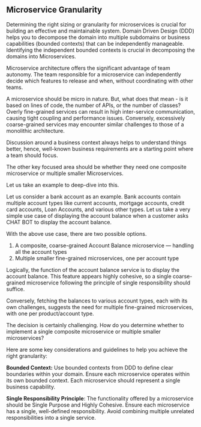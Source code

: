 ## Microservice Granularity

Determining the right sizing or granularity for microservices is crucial for building an effective and maintainable system. 
Domain Driven Design (DDD) helps you to decompose the domain into multiple subdomains or business capabilities (bounded contexts) that can be independently manageable. Identifying the independent bounded contexts is crucial in decomposing the domains into Microservices.

Microservice architecture offers the significant advantage of team autonomy. The team responsible for a microservice can independently decide which features to release and when, without coordinating with other teams.

A microservice should be micro in nature. But, what does that mean - is it based on lines of code, the number of APIs, or the number of classes? Overly fine-grained services can result in high inter-service communication, causing tight coupling and performance issues. Conversely, excessively coarse-grained services may encounter similar challenges to those of a monolithic architecture.

Discussion around a business context always helps to understand things better, hence, well-known business requirements are a starting point where a team should focus.

The other key focused area should be whether they need one composite microservice or multiple smaller Microservices.

Let us take an example to deep-dive into this.

Let us consider a bank account as an example. Bank accounts contain multiple account types like current accounts, mortgage accounts, credit card accounts, Loan Accounts, and various other types.  Let us take a very simple use case of displaying the account balance when a customer asks CHAT BOT to display the account balance.

With the above use case, there are two possible options.
1. A composite, coarse-grained Account Balance microservice — handling all the account types
2. Multiple smaller fine-grained microservices, one per account type

Logically, the function of the account balance service is to display the account balance. This feature appears highly cohesive, so a single coarse-grained microservice following the principle of single responsibility should suffice.

Conversely, fetching the balances to various account types, each with its own challenges, suggests the need for multiple fine-grained microservices, with one per product/account type.

The decision is certainly challenging. How do you determine whether to implement a single composite microservice or multiple smaller microservices?

Here are some key considerations and guidelines to help you achieve the right granularity:

**Bounded Context:** Use bounded contexts from DDD to define clear boundaries within your domain. Ensure each microservice operates within its own bounded context.
Each microservice should represent a single business capability. 

**Single Responsibility Principle**: The functionality offered by a microservice should be Single Purpose and Highly Cohesive. Ensure each microservice has a single, well-defined responsibility. Avoid combining multiple unrelated responsibilities into a single service. 
